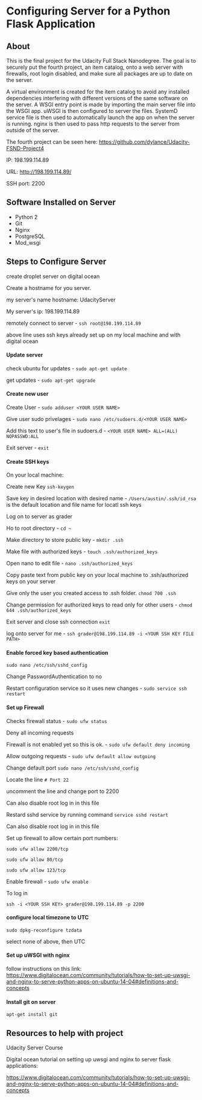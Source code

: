 # Configuring Server for a Python Flask Application

## About

This is the final project for the Udacity Full Stack Nanodegree. The goal
is to securely put the fourth project, an item catalog, onto a web server with firewalls, root login disabled, and make sure all packages are up to date on the server.

A virtual environment is created for the item catalog to avoid any installed dependencies interfering with different versions of the same software on the server. A WSGI entry point is made by importing the main server file into the WSGI app. uWSGI is then configured to server the files. SystemD service file is then used to automatically launch the app on when the server is running. nginx is then used to pass http requests to the server from outside of the server.

The fourth project can be seen here: https://github.com/dylance/Udacity-FSND-Project4

IP: 198.199.114.89

URL: http://198.199.114.89/

SSH port: 2200

## Software Installed on Server

- Python 2
- Git
- Nginx
- PostgreSQL
- Mod_wsgi

## Steps to Configure Server

create droplet server on digital ocean

Create a hostname for you server.

my server's name hostname: UdacityServer

My server's ip: 198.199.114.89

remotely connect to server - `ssh root@198.199.114.89`

above line uses ssh keys already set up on my local machine and with digital ocean

#### Update server

 check ubuntu for updates - `sudo apt-get update`

 get updates - `sudo apt-get upgrade`

#### Create new user

Create User -  `sudo adduser <YOUR USER NAME>`

Give user sudo privelages - `sudo nano /etc/sudoers.d/<YOUR USER NAME>`

Add this text to user's file in sudoers.d -  `<YOUR USER NAME> ALL=(ALL) NOPASSWD:ALL`

Exit server - `exit`

#### Create SSH keys

On your local machine:

Create new Key `ssh-keygen`  

Save key in desired location with desired name - `/Users/austin/.ssh/id_rsa` is the default location and file name for locatl ssh keys

Log on to server as grader  

Ho to root directory - `cd ~`

Make directory to store public key - `mkdir .ssh`

Make file with authorized keys - `touch .ssh/authorized_keys`

Open nano to edit file -  `nano .ssh/authorized_keys`

Copy paste text from public key on your local machine to  .ssh/authorized keys on your server

Give only the user you created access to .ssh folder. `chmod 700 .ssh`

Change permission for authorized keys to read only for other users - `chmod 644 .ssh/authorized_keys`

Exit server and close ssh connection `exit`

log onto server for me -  `ssh grader@198.199.114.89 -i <YOUR SSH KEY FILE PATH>`


#### Enable  forced key based authentication

`sudo nano /etc/ssh/sshd_config`

 Change PasswordAuthentication to no

 Restart configuration service so it uses new changes - `sudo service ssh restart`


#### Set up Firewall


Checks firewall status - `sudo ufw status`

Deny all incoming requests

Firewall is not enabled yet so this is ok. - `sudo ufw default deny incoming`

Allow outgoing requests - `sudo ufw default allow outgoing`

Change default port `sudo nano /etc/ssh/sshd_config`

Locate the line `# Port 22`

uncomment the line and change port to 2200

Can also disable root log in in this file

Restard sshd service by running command `service sshd restart`

Can also disable root log in in this file

Set up firewall to allow certain port numbers:

`sudo ufw allow 2200/tcp`

 `sudo ufw allow 80/tcp`

 `sudo ufw allow 123/tcp`

Enable firewall - `sudo ufw enable`


 To log in

 `ssh -i <YOUR SSH KEY> grader@198.199.114.89 -p 2200`



#### configure local timezone to UTC

 `sudo dpkg-reconfigure tzdata`

 select none of above, then UTC



#### Set up uWSGI with nginx

follow instructions on this link:
 https://www.digitalocean.com/community/tutorials/how-to-set-up-uwsgi-and-nginx-to-serve-python-apps-on-ubuntu-14-04#definitions-and-concepts

#### Install git on server

 `apt-get install git`


## Resources to help with project

 Udacity Server Course

Digital ocean tutorial on setting up uwsgi and nginx to server flask applications:

 https://www.digitalocean.com/community/tutorials/how-to-set-up-uwsgi-and-nginx-to-serve-python-apps-on-ubuntu-14-04#definitions-and-concepts
